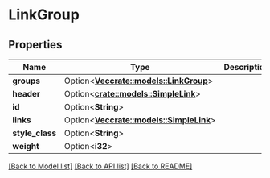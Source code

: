 # LinkGroup

## Properties

Name | Type | Description | Notes
------------ | ------------- | ------------- | -------------
**groups** | Option<[**Vec<crate::models::LinkGroup>**](LinkGroup.md)> |  | [optional]
**header** | Option<[**crate::models::SimpleLink**](SimpleLink.md)> |  | [optional]
**id** | Option<**String**> |  | [optional]
**links** | Option<[**Vec<crate::models::SimpleLink>**](SimpleLink.md)> |  | [optional]
**style_class** | Option<**String**> |  | [optional]
**weight** | Option<**i32**> |  | [optional]

[[Back to Model list]](../README.md#documentation-for-models) [[Back to API list]](../README.md#documentation-for-api-endpoints) [[Back to README]](../README.md)



